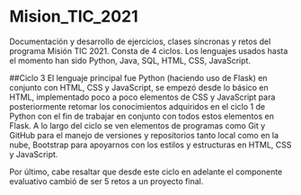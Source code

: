 # Mision_TIC_2021
Documentación y desarrollo de ejercicios, clases síncronas y retos del  programa Misión TIC 2021. Consta de 4 ciclos. Los lenguajes usados hasta el momento han sido Python, Java, SQL, HTML, CSS, JavaScript.

##Ciclo 3
El lenguaje principal fue Python (haciendo uso de Flask) en conjunto con HTML, CSS y JavaScript, se empezó desde lo básico en HTML, implementado poco a poco elementos de CSS y JavaScript para posteriormente retomar los conocimientos adquiridos en el ciclo 1 de Python con el fin de trabajar en conjunto con todos estos elementos en Flask. A lo largo del ciclo se ven elementos de programas como Git y GitHub para el manejo de versiones y repositorios tanto local como en la nube, Bootstrap para apoyarnos con los estilos y estructuras en HTML, CSS y JavaScript.

Por último, cabe resaltar que desde este ciclo en adelante el componente evaluativo cambió de ser 5 retos a un proyecto final.